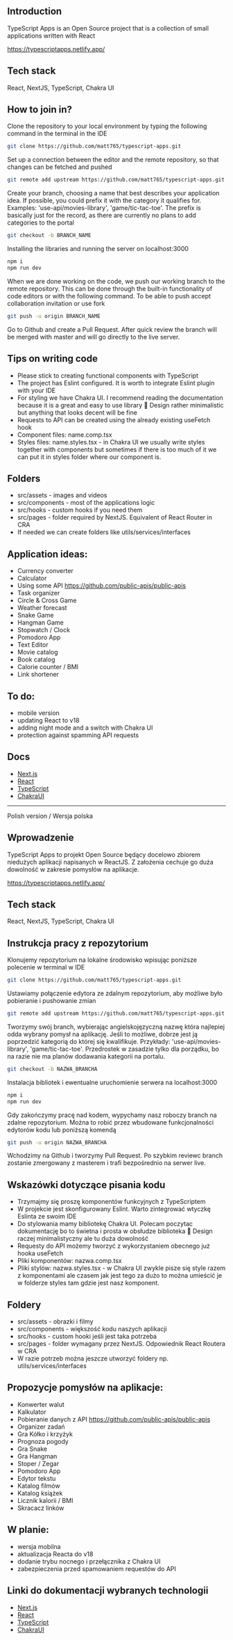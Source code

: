 ## Introduction
TypeScript Apps is an Open Source project  that is a collection of small applications written with React
 
https://typescriptapps.netlify.app/

## Tech stack
React, NextJS, TypeScript, Chakra UI

## How to join in?
Clone the repository to your local environment by typing the following command in the terminal in the IDE
```bash
git clone https://github.com/matt765/typescript-apps.git
```
Set up a connection between the editor and the remote repository, so that changes can be fetched and pushed
```bash
git remote add upstream https://github.com/matt765/typescript-apps.git
```
Create your branch, choosing a name that best describes your application idea. If possible, you could prefix it with the category it qualifies for. Examples: 'use-api/movies-library', 'game/tic-tac-toe'. The prefix is basically just for the record, as there are currently no plans to add categories to the portal 
```bash
git checkout -b BRANCH_NAME
```
Installing the libraries and running the server on localhost:3000
```bash
npm i
npm run dev
```
When we are done working on the code, we push our working branch to the remote repository. This can be done through the built-in functionality of code editors or with the following command. To be able to push accept collaboration invitation or use fork
```bash
git push -u origin BRANCH_NAME
```
Go to Github and create a Pull Request. After quick review the branch will be merged with master and will go directly to the live server.

## Tips on writing code
- Please stick to creating functional components with TypeScript
- The project has Eslint configured. It is worth to integrate Eslint plugin with your IDE   
- For styling we have Chakra UI. I recommend reading the documentation because it is a great and easy to use library 🙂 Design rather minimalistic but anything that looks decent will be fine
- Requests to API can be created using the already existing useFetch hook
- Component files: name.comp.tsx
- Styles files: name.styles.tsx - in Chakra UI we usually write styles together with components but sometimes if there is too much of it we can put it in styles folder where our component is.

## Folders
- src/assets - images and videos
- src/components - most of the applications logic
- src/hooks - custom hooks if you need them
- src/pages - folder required by NextJS. Equivalent of React Router in CRA
- If needed we can create folders like utils/services/interfaces

## Application ideas:
- Currency converter
- Calculator
- Using some API https://github.com/public-apis/public-apis 
- Task organizer
- Circle & Cross Game
- Weather forecast
- Snake Game
- Hangman Game
- Stopwatch / Clock
- Pomodoro App
- Text Editor
- Movie catalog
- Book catalog
- Calorie counter / BMI
- Link shortener

## To do:
- mobile version
- updating React to v18
- adding night mode and a switch with Chakra UI
- protection against spamming API requests

## Docs
- [Next.js](https://nextjs.org/docs)
- [React](https://reactjs.org/)
- [TypeScript](https://www.typescriptlang.org/) 
- [ChakraUI](https://chakra-ui.com/) 

----

Polish version / Wersja polska

## Wprowadzenie
TypeScript Apps to projekt Open Source będący docelowo zbiorem niedużych aplikacji napisanych w ReactJS. Z założenia cechuje go duża dowolność w zakresie pomysłów na aplikacje.
 
https://typescriptapps.netlify.app/

## Tech stack
React, NextJS, TypeScript, Chakra UI

## Instrukcja pracy z repozytorium

Klonujemy repozytorium na lokalne środowisko wpisując poniższe polecenie w terminal w IDE
```bash
git clone https://github.com/matt765/typescript-apps.git
```
Ustawiamy połączenie edytora ze zdalnym repozytorium, aby możliwe było pobieranie i pushowanie zmian
```bash
git remote add upstream https://github.com/matt765/typescript-apps.git
```
Tworzymy swój branch, wybierając angielskojęzyczną nazwę która najlepiej odda wybrany pomysł na aplikację. Jeśli to możliwe, dobrze jest ją poprzedzić kategorią do której się kwalifikuje. Przykłady: 'use-api/movies-library', 'game/tic-tac-toe'. Przedrostek w zasadzie tylko dla porządku, bo na razie nie ma planów dodawania kategorii na portalu.
```bash
git checkout -b NAZWA_BRANCHA
```
Instalacja bibliotek i ewentualne uruchomienie serwera na localhost:3000
```bash
npm i
npm run dev
```
Gdy zakończymy pracę nad kodem, wypychamy nasz roboczy branch na zdalne repozytorium. Można to robić przez wbudowane funkcjonalności edytorów kodu lub poniższą komendą
```bash
git push -u origin NAZWA_BRANCHA
```
Wchodzimy na Github i tworzymy Pull Request. Po szybkim reviewc branch zostanie zmergowany z masterem i trafi bezpośrednio na serwer live.

## Wskazówki dotyczące pisania kodu
- Trzymajmy się proszę komponentów funkcyjnych z TypeScriptem
- W projekcie jest skonfigurowany Eslint. Warto zintegrować wtyczkę Eslinta ze swoim IDE 
- Do stylowania mamy bibliotekę Chakra UI. Polecam poczytac dokumentację bo to świetna i prosta w obsłudze biblioteka :slightly_smiling_face: Design raczej minimalistyczny ale tu duża dowolność
- Requesty do API możemy tworzyć z wykorzystaniem obecnego już hooka useFetch
- Pliki komponentów: nazwa.comp.tsx
- Pliki stylów: nazwa.styles.tsx - w Chakra UI zwykle pisze się style razem z komponentami ale czasem jak jest tego za dużo to można umieścić je w folderze styles tam gdzie jest nasz komponent.

## Foldery
- src/assets - obrazki i filmy
- src/components - większość kodu naszych aplikacji
- src/hooks - custom hooki jeśli jest taka potrzeba
- src/pages - folder wymagany przez NextJS. Odpowiednik React Routera w CRA
- W razie potrzeb można jeszcze utworzyć foldery np. utils/services/interfaces

## Propozycje pomysłów na aplikacje:
- Konwerter walut
- Kalkulator
- Pobieranie danych z API https://github.com/public-apis/public-apis
- Organizer zadań
- Gra Kółko i krzyżyk
- Prognoza pogody
- Gra Snake
- Gra Hangman
- Stoper / Zegar
- Pomodoro App
- Edytor tekstu
- Katalog filmów
- Katalog książek
- Licznik kalorii / BMI
- Skracacz linków

## W planie:
- wersja mobilna
- aktualizacja Reacta do v18
- dodanie trybu nocnego i przełącznika z Chakra UI
- zabezpieczenia przed spamowaniem requestów do API

## Linki do dokumentacji wybranych technologii
- [Next.js](https://nextjs.org/docs)
- [React](https://pl.reactjs.org/)
- [TypeScript](https://www.typescriptlang.org/) 
- [ChakraUI](https://chakra-ui.com/) 




